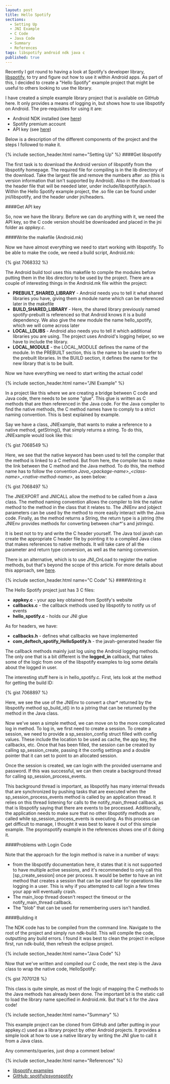 ```yaml
---
layout: post
title: Hello Spotify
sections: 
  - Setting Up
  - JNI Example
  - C Code
  - Java Code
  - Summary
  - References
tags: libspotify android ndk java c
published: true
---
```


Recently I got round to having a look at Spotify's developer library, [libspotify](https://developer.spotify.com/technologies/libspotify/), to try and figure out how to use it within Android apps. As part of this, I decided to create a "Hello Spotify" example project that might be useful to others looking to use the library.

I have created a simple example library project that is available on GitHub here. It only provides a means of logging in, but shows how to use libspotify on Android. The pre-requisites for using it are:

* Android NDK installed (see [here](http://developer.android.com/tools/sdk/ndk/index.html))
* Spotify premium account
* API key (see [here](https://developer.spotify.com/technologies/libspotify/keys/))

Below is a description of the different components of the project and the steps I followed to make it.

{% include section_header.html name="Setting Up" %}
####Get libspotify

The first task is to download the Android version of libspotify from the libspotify homepage. The required file for compiling is in the lib directory of the download. Take the largest file and remove the numbers after .so (this is version information that isn't supported by Android). Also in the download is the header file that will be needed later, under include/libspotify/api.h. Within the Hello Spotify example project, the .so file can be found under jni/libspotify, and the header under jni/headers.

####Get API key

So, now we have the library. Before we can do anything with it, we need the API key, so the C code version should be downloaded and placed in the jni folder as _appkey.c_.

####Write the makefile (Android.mk)

Now we have almost everything we need to start working with libspotify. To be able to make the code, we need a build script, Android.mk:

{% gist 7068332 %}

The Android build tool uses this makefile to compile the modules before putting them in the libs directory to be used by the project. There are a couple of interesting things in the Android.mk file within the project:

* __PREBUILT\_SHARED\_LIBRARY__ - Android needs you to tell it what shared libraries you have, giving them a module name which can be referenced later in the makefile
* __BUILD\_SHARED\_LIBRARY__ - Here, the shared library previously named spotify-prebuilt is referenced so that Android knows it is a build dependency. We also give the new module the name hello_spotify, which we will come across later
* __LOCAL\_LDLIBS__ - Android also needs you to tell it which additional libraries you are using. The project uses Android's logging helper, so we have to include the library.
* __LOCAL\_MODULE__ - the LOCAL_MODULE defines the name of the module. In the PREBUILT section, this is the name to be used to refer to the prebuilt libraries. In the BUILD section, it defines the name for the new library that is to be built.

Now we have everything we need to start writing the actual code!

{% include section_header.html name="JNI Example" %}

In a project like this where we are creating a bridge between C code and Java code, there needs to be some "glue". This glue is written as C methods that are then referenced in the Java code. For the Java compiler to find the native methods, the C method names have to comply to a strict naming convention. This is best explained by example.

Say we have a class, JNIExample, that wants to make a reference to a native method, getString(), that simply returns a string. To do this, JNIExample would look like this:

{% gist 7068549 %}

Here, we see that the native keyword has been used to tell the compiler that the method is linked to a C method. But from here, the compiler has to make the link between the C method and the Java method. To do this, the method name has to follow the convention _Java_\__\<package-name\>_\__\<class-name\>_\__\<native-method-name\>_, as seen below:

{% gist 7068497 %}

The JNIEXPORT and JNICALL allow the method to be called from a Java class. The method naming convention allows the compiler to link the native method to the method in the class that it relates to. The JNIEnv and jobject parameters can be used by the method to more easily interact with the Java code. Finally, as the method returns a String, the return type is a jstring (the JNIEnv provides methods for converting between char*'s and jstrings).

It is best not to try and write the C header yourself. The Java tool javah can create the appropriate C header file by pointing it to a compiled Java class that makes references to native methods. It will take care of all the parameter and return type conversion, as well as the naming convension.

There is an alternative, which is to use JNI_OnLoad to register the native methods, but that's beyond the scope of this article. For more details about this approach, see [here](http://sbcgamesdev.blogspot.co.uk/2012/12/using-jnionload-in-adroid-ndk.html).

{% include section_header.html name="C Code" %}
####Writing it

The Hello Spotify project just has 3 C files:

* __appkey.c__ - your app key obtained from Spotify's website
* __callbacks.c__ - the callback methods used by libspotify to notify us of events
* __hello\_spotify.c__ - holds our JNI glue

As for headers, we have:

* __callbacks.h__ - defines what callbacks we have implemented
* __com\_deftech\_spotify\_HelloSpotify.h__ - the javah-generated header file

The callback methods mainly just log using the Android logging methods. The only one that is a bit different is the __logged\_in__ callback, that takes some of the logic from one of the libspotify examples to log some details about the logged in user.

The interesting stuff here is in hello_spotify.c. First, lets look at the method for getting the build ID:

{% gist 7068897 %}

Here, we see the use of the JNIEnv to convert a char* returned by the libspotify method sp\_build\_id() in to a jstring that can be returned by the method in the Java class.

Now we've seen a simple method, we can move on to the more complicated log in method. To log in, we first need to create a session. To create a session, we need to provide a sp\_session\_config struct filled with config values. These include the location to be used as cache, the app key, the callbacks, etc. Once that has been filled, the session can be created by calling sp_session_create, passing it the config settings and a double pointer that it can set to point to an allocated session.

Once the session is created, we can login with the provided username and password. If this was successful, we can then create a background thread for calling sp\_session\_process\_events.

This background thread is important, as libspotify has many internal threads that are synchronized by pushing tasks that are executed when the sp_session_process_events method is called by an application thread. It relies on this thread listening for calls to the notify_main_thread callback, as that is libspotify saying that there are events to be processed. Additionally, the application needs to make sure that no other libspotify methods are called while sp_session_process_events is executing. As this process can get difficult to manage, I thought it was best to leave it out of this simple example. The psyonspotify example in the references shows one of it doing it.

####Problems with Login Code

Note that the approach for the login method is naive in a number of ways:

* from the libspotify documentation here, it states that it is not supported to have multiple active sessions, and it's recommended to only call this [sp\_create\_session] once per process. It would be better to have an init method that creates a session that can be used later for operations like logging in a user. This is why if you attempted to call login a few times your app will eventually crash.
* The main\_loop thread doesn't respect the timeout or the notify_main_thread callback.
* The "blob" that can be used for remembering users isn't handled.

####Building it

The NDK code has to be compiled from the command line. Navigate to the root of the project and simply run ndk-build. This will compile the code, outputting any build errors. I found it was best to clean the project in eclipse first, run ndk-build, then refresh the eclipse project.

{% include section_header.html name="Java Code" %}

Now that we've written and compiled our C code, the next step is the Java class to wrap the native code, HelloSpotify:

{% gist 7070128 %}

This class is quite simple, as most of the logic of mapping the C methods to the Java methods has already been done. The important bit is the static call to load the library name specified in Android.mk. But that's it for the Java code!

{% include section_header.html name="Summary" %}

This example project can be cloned from GitHub and (after putting in your appkey.c) used as a library project by other Android projects. It provides a simple look at how to use a native library by writing the JNI glue to call it from a Java class.

Any comments/queries, just drop a comment below!

{% include section_header.html name="References" %}

* [libspotify examples](https://developer.spotify.com/docs/libspotify/12.1.45/examples.html)
* [GitHub: spotify/psyonspotify](https://github.com/spotify/psyonspotify)